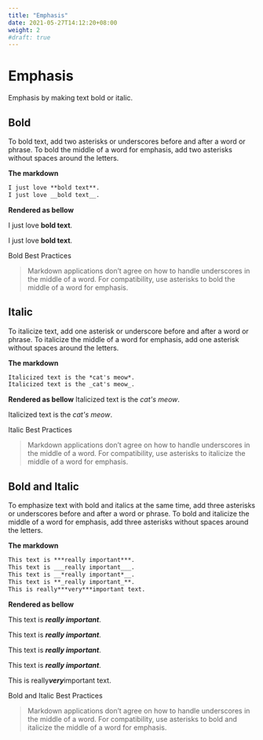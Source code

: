 ```yaml
---
title: "Emphasis"
date: 2021-05-27T14:12:20+08:00
weight: 2
#draft: true
---
```


# Emphasis

Emphasis by making text bold or italic.

## Bold
To bold text, add two asterisks or underscores before and after a word or phrase. To bold the middle of a word for emphasis, add two asterisks without spaces around the letters.

**The markdown**

```markdown
I just love **bold text**.
I just love __bold text__.
```

**Rendered as bellow**

I just love **bold text**.

I just love __bold text__.



Bold Best Practices
>Markdown applications don’t agree on how to handle underscores in the middle of a word. For compatibility, use asterisks to bold the middle of a word for emphasis.


## Italic
To italicize text, add one asterisk or underscore before and after a word or phrase. To italicize the middle of a word for emphasis, add one asterisk without spaces around the letters.

**The markdown**

```markdown
Italicized text is the *cat's meow*.
Italicized text is the _cat's meow_.
```

**Rendered as bellow**
Italicized text is the *cat's meow*.

Italicized text is the _cat's meow_.



Italic Best Practices
>Markdown applications don’t agree on how to handle underscores in the middle of a word. For compatibility, use asterisks to italicize the middle of a word for emphasis.


## Bold and Italic
To emphasize text with bold and italics at the same time, add three asterisks or underscores before and after a word or phrase. To bold and italicize the middle of a word for emphasis, add three asterisks without spaces around the letters.

**The markdown**

```markdown
This text is ***really important***.
This text is ___really important___.
This text is __*really important*__.
This text is **_really important_**.
This is really***very***important text.
```

**Rendered as bellow**

This text is ***really important***.

This text is ___really important___.

This text is __*really important*__.

This text is **_really important_**.

This is really***very***important text.



Bold and Italic Best Practices
>Markdown applications don’t agree on how to handle underscores in the middle of a word. For compatibility, use asterisks to bold and italicize the middle of a word for emphasis.

